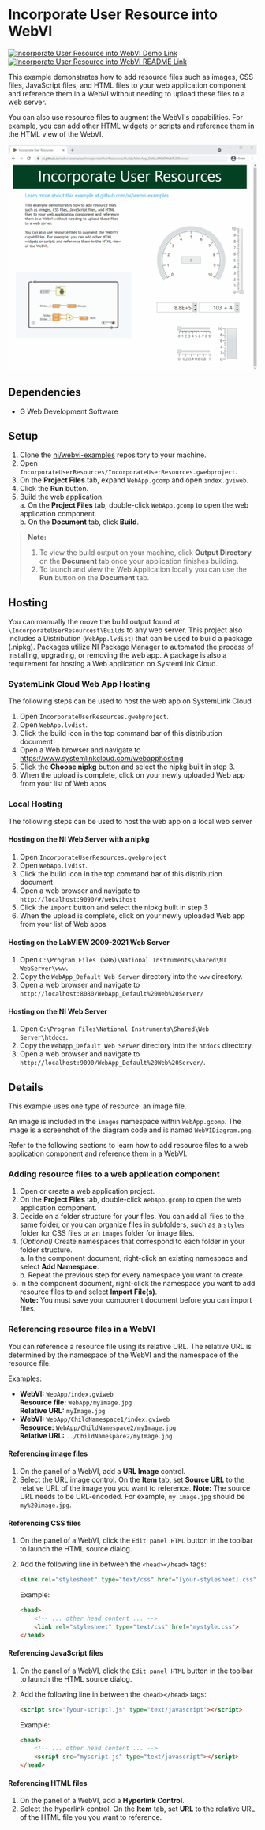 # Incorporate User Resource into WebVI

[![Incorporate User Resource into WebVI Demo Link](https://img.shields.io/badge/Details-Demo_Link-green.svg)](https://ni.github.io/webvi-examples/IncorporateUserResources/Builds/WebApp_Web%20Server/)
[![Incorporate User Resource into WebVI README Link](https://img.shields.io/badge/Details-README_Link-orange.svg)]()

This example demonstrates how to add resource files such as images, CSS files, JavaScript files, and HTML files to your web application component and reference them in a WebVI without needing to upload these files to a web server.

You can also use resource files to augment the WebVI's capabilities. For example, you can add other HTML widgets or scripts and reference them in the HTML view of the WebVI.

![Screenshot of Demo](readme_files/Screenshot.gif)

## Dependencies

- G Web Development Software

## Setup

1. Clone the [ni/webvi-examples](https://github.com/ni/webvi-examples) repository to your machine.
2. Open `IncorporateUserResources/IncorporateUserResources.gwebproject`.
3. On the **Project Files** tab, expand `WebApp.gcomp` and open `index.gviweb`.
4. Click the **Run** button.
5. Build the web application.  
  a. On the **Project Files** tab, double-click `WebApp.gcomp` to open the web application component.  
  b. On the **Document** tab, click **Build**.  

> **Note:** 
> 1. To view the build output on your machine, click **Output Directory** on the **Document** tab once your application finishes building.
> 2. To launch and view the Web Application locally you can use the **Run** button on the **Document** tab.


## Hosting

You can manually the move the build output found at `\IncorporateUserResourcest\Builds` to any web server. This project also includes a Distribution (`WebApp.lvdist`) that can be used to build a package (.nipkg). Packages utilize NI Package Manager to automated the process of installing, upgrading, or removing the web app. A package is also a requirement for hosting a Web application on SystemLink Cloud.

### SystemLink Cloud Web App Hosting

The following steps can be used to host the web app on SystemLink Cloud

1. Open `IncorporateUserResources.gwebproject`.
2. Open `WebApp.lvdist`.
3. Click the build icon in the top command bar of this distribution document
4. Open a Web browser and navigate to https://www.systemlinkcloud.com/webapphosting
5. Click the **Choose nipkg** button and select the nipkg built in step 3.
6. When the upload is complete, click on your newly uploaded Web app from your list of Web apps

### Local Hosting

The following steps can be used to host the web app on a local web server

#### Hosting on the NI Web Server with a nipkg

1. Open `IncorporateUserResources.gwebproject`
2. Open `WebApp.lvdist`.
3. Click the build icon in the top command bar of this distribution document
4. Open a web browser and navigate to `http://localhost:9090/#/webvihost`
5. Click the `Import` button and select the nipkg built in step 3
6. When the upload is complete, click on your newly uploaded Web app from your list of Web apps

#### Hosting on the LabVIEW 2009-2021 Web Server

1. Open `C:\Program Files (x86)\National Instruments\Shared\NI WebServer\www`.
2. Copy the `WebApp_Default Web Server` directory into the `www` directory.
3. Open a web browser and navigate to `http://localhost:8080/WebApp_Default%20Web%20Server/`

#### Hosting on the NI Web Server

1. Open `C:\Program Files\National Instruments\Shared\Web Server\htdocs`.
2. Copy the `WebApp_Default Web Server` directory into the `htdocs` directory.
3. Open a web browser and navigate to `http://localhost:9090/WebApp_Default%20Web%20Server/`.

## Details

This example uses one type of resource: an image file.

An image is included in the `images` namespace within `WebApp.gcomp`. The image is a screenshot of the diagram code and is named `WebVIDiagram.png`.

Refer to the following sections to learn how to add resource files to a web application component and reference them in a WebVI.

### Adding resource files to a web application component

1. Open or create a web application project.
2. On the **Project Files** tab, double-click `WebApp.gcomp` to open the web application component.
3. Decide on a folder structure for your files. You can add all files to the same folder, or you can organize files in subfolders, such as a `styles` folder for CSS files or an `images` folder for image files.
4. _(Optional)_ Create namespaces that correspond to each folder in your folder structure.  
a. In the component document, right-click an existing namespace and select **Add Namespace**.  
b. Repeat the previous step for every namespace you want to create.
5. In the component document, right-click the namespace you want to add resource files to and select **Import File(s)**.  
**Note:** You must save your component document before you can import files.

### Referencing resource files in a WebVI

You can reference a resource file using its relative URL. The relative URL is determined by the namespace of the WebVI and the namespace of the resource file.  

Examples:

- **WebVI:** `WebApp/index.gviweb`  
  **Resource file:** `WebApp/myImage.jpg`  
  **Relative URL:** `myImage.jpg`  
- **WebVI:** `WebApp/ChildNamespace1/index.gviweb`  
  **Resource:** `WebApp/ChildNamespace2/myImage.jpg`  
  **Relative URL:** `../ChildNamespace2/myImage.jpg`  

#### Referencing image files

1. On the panel of a WebVI, add a **URL Image** control.
2. Select the URL image control. On the **Item** tab, set **Source URL** to the relative URL of the image you you want to reference.
**Note:** The source URL needs to be URL-encoded. For example, `my image.jpg` should be `my%20image.jpg`.

#### Referencing CSS files

1. On the panel of a WebVI, click the `Edit panel HTML` button in the toolbar to launch the HTML source dialog.  
2. Add the following line in between the `<head></head>` tags:

    ```html
    <link rel="stylesheet" type="text/css" href="[your-stylesheet].css">
    ```

    Example:

    ```html
    <head>
        <!-- ... other head content ... -->
        <link rel="stylesheet" type="text/css" href="mystyle.css">
    </head>
    ```

#### Referencing JavaScript files

1. On the panel of a WebVI, click the `Edit panel HTML` button in the toolbar to launch the HTML source dialog.
2. Add the following line in between the `<head></head>` tags:

    ```html
    <script src="[your-script].js" type="text/javascript"></script>
    ```

    Example:

    ```html
    <head>
        <!-- ... other head content ... -->
        <script src="myscript.js" type="text/javascript"></script>
    </head>
    ```

#### Referencing HTML files

1. On the panel of a WebVI, add a **Hyperlink Control**.
2. Select the hyperlink control. On the **Item** tab, set **URL** to the relative URL of the HTML file you you want to reference.
